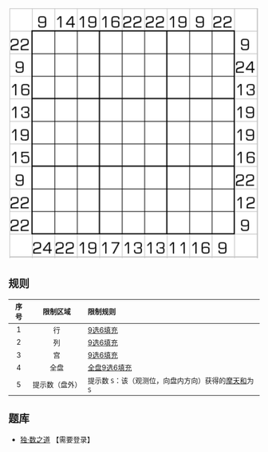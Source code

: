 ![](../../../images/sudoku/9选6+摩天和.png)

## 规则
| 序号 | 限制区域 | 限制规则 |
| :---: | :---: | :--- |
| 1 | 行 | [9选6填充] |
| 2 | 列 | [9选6填充] |
| 3 | 宫 | [9选6填充] |
| 4 | 全盘 | [全盘9选6填充] |
| 5 | 提示数（盘外） | 提示数 `S`：该（观测位，向盘内方向）获得的[摩天和]为 `S` |

## 题库
- [独·数之道](http://www.sudokufans.org.cn/lx/game.index.php?type=9s6mt) 【需要登录】

[9选6填充]: ../../../rules.md#9选6填充
[全盘9选6填充]: ../../../rules.md#全盘9选6填充
[摩天和]: ../../../rules.md#摩天和